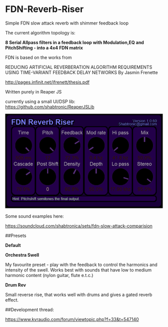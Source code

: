 # FDN-Reverb-Riser
Simple FDN slow attack reverb with shimmer feedback loop

The current algorithm topology is:

**8 Serial Allpass filters in a feedback loop with Modulation,EQ and PitchShifting - into a 4x4 FDN matrix**

FDN is based on the works from

REDUCING ARTIFICIAL REVERBERATION ALGORITHM REQUIREMENTS
USING TIME-VARIANT FEEDBACK DELAY NETWORKS
By
Jasmin Frenette 

http://pages.infinit.net/jfrenett/thesis.pdf

Written purely in Reaper JS

currently using a small UI/DSP lib: https://github.com/shabtronic/ReaperJSLib
 

![](./Images/FDN-Riser-CurrentVersion.png)


Some sound examples here:

https://soundcloud.com/shabtronica/sets/fdn-slow-attack-comparision



##Presets

**Default**

**Orchestra Swell**

My favourite preset - play with the feedback to control the harmonics and intensity of the swell.
Works best with sounds that have low to medium harmonic content (nylon guitar, flute e.t.c.)

**Drum Rev**

Small reverse rise, that works well with drums and gives a gated reverb effect.




##Development thread:

https://www.kvraudio.com/forum/viewtopic.php?f=33&t=547140
